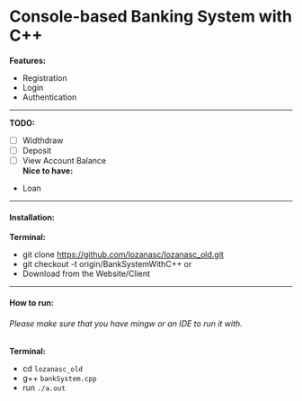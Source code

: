 # Console-based Banking System with C++
**Features:**  
* Registration  
* Login  
* Authentication  
***
**TODO:**
- [ ] Widthdraw  
- [ ] Deposit  
- [ ] View Account Balance  
**Nice to have:**
* Loan
***  
#### Installation:
**Terminal:**  
* git clone https://github.com/lozanasc/lozanasc_old.git
* git checkout -t origin/BankSystemWithC++
or  
* Download from the Website/Client
***
#### How to run:  
###### Please make sure that you have mingw or an IDE to run it with.
**Terminal:**  
* cd `lozanasc_old`  
* g++ `bankSystem.cpp`
* run `./a.out`
